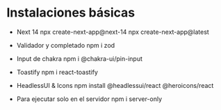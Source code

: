 # Instalaciones básicas

- Next 14
  npx create-next-app@next-14
  npx create-next-app@latest

- Validador y completado
  npm i zod

- Input de chakra
  npm i @chakra-ui/pin-input

- Toastify
  npm i react-toastify

- HeadlessUI & Icons
  npm install @headlessui/react @heroicons/react

- Para ejecutar solo en el servidor
  npm i server-only
